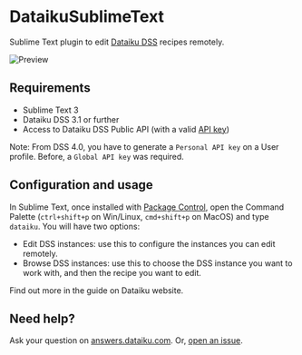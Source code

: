 DataikuSublimeText
==================

Sublime Text plugin to edit [Dataiku DSS](https://www.dataiku.com/dss/) recipes remotely.

![Preview](https://raw.githubusercontent.com/jereze/DataikuSublimeText/master/preview.gif)

## Requirements

* Sublime Text 3
* Dataiku DSS 3.1 or further
* Access to Dataiku DSS Public API (with a valid [API key](https://doc.dataiku.com/dss/latest/api/public/keys.html))

Note: From DSS 4.0, you have to generate a `Personal API key` on a User profile. Before, a `Global API key` was required.

## Configuration and usage

In Sublime Text, once installed with [Package Control](https://packagecontrol.io/), open the Command Palette (`ctrl+shift+p` on Win/Linux, `cmd+shift+p` on MacOS) and type `dataiku`. You will have two options:

* Edit DSS instances: use this to configure the instances you can edit remotely.
* Browse DSS instances: use this to choose the DSS instance you want to work with, and then the recipe you want to edit.

Find out more in the guide on Dataiku website.

## Need help?

Ask your question on [answers.dataiku.com](https://answers.dataiku.com). Or, [open an issue](https://github.com/jereze/DataikuSublimeText/issues).
